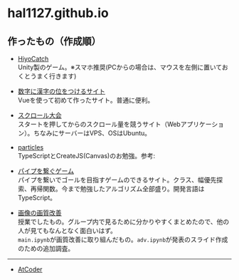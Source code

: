 # hal1127.github.io

## 作ったもの（作成順）

- [HiyoCatch](https://hiyocatch.netlify.app/) <br>
Unity製のゲーム。※スマホ推奨(PCからの場合は、マウスを左側に置いておくとうまく行きます)

- [数字に漢字の位をつけるサイト](https://add-keta.netlify.app/) <br>
Vueを使って初めて作ったサイト。普通に便利。

- [スクロール大会](https://scroll-tournament.halucky.net/) <br>
スタートを押してからのスクロール量を競うサイト（Webアプリケーション）。ちなみにサーバーはVPS、OSはUbuntu。

- [particles](https://hal1127.github.io/particles) <br>
TypeScriptとCreateJS(Canvas)のお勉強。参考: [](https://ics.media/tutorial-createjs/particle/)

- [パイプを繋ぐゲーム](https://hal1127.github.io/pipe-game) <br>
パイプを繋いでゴールを目指すゲームのできるサイト。クラス、幅優先探索、再帰関数。今まで勉強したアルゴリズム全部盛り。開発言語はTypeScript。

- [画像の画質改善](https://github.com/hal1127/engineering_design_ryukyu/tree/main/prod)<br>
授業でしたもの。グループ内で見るために分かりやすくまとめたので、他の人が見てもなんとなく面白いはず。<br>
`main.ipynb`が画質改善に取り組んだもの。`adv.ipynb`が発表のスライド作成のための追加調査。

---

- [AtCoder](https://atcoder.jp/users/Haruki11)
